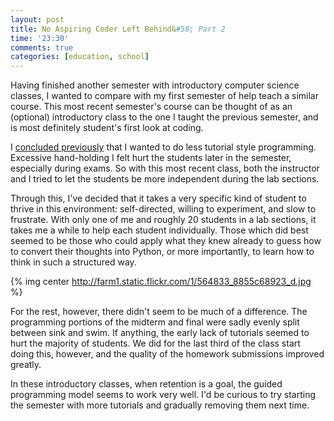 ```yaml
---
layout: post
title: No Aspiring Coder Left Behind&#58; Part 2
time: '23:30'
comments: true
categories: [education, school]
---
```


Having finished another semester with introductory computer science
classes, I wanted to compare with my first semester of help teach
a similar course.  This most recent semester's course can be thought
of as an (optional) introductory class to the one I taught the
previous semester, and is most definitely student's first look at
coding.

I [concluded previously][] that I wanted to do less tutorial style
programming.  Excessive hand-holding I felt hurt the students later in
the semester, especially during exams.
So with this most recent class, both the instructor and I tried to let
the students be more independent during the lab sections.

[concluded previously]:/2011/01/06/no_aspiring_coder_left_behind/

Through this, I've decided that it takes a very specific kind of
student to thrive in this environment: self-directed, willing to
experiment, and slow to frustrate.
With only one of me and roughly 20 students in a lab sections, it
takes me a while to help each student individually.  Those which did
best seemed to be those who could apply what they knew already to
guess how to convert their thoughts into Python, or more importantly,
to learn how to think in such a structured way.

{% img center http://farm1.static.flickr.com/1/564833_8855c68923_d.jpg %}


For the rest, however, there didn't seem to be much of a difference.
The programming portions of the midterm and final were sadly evenly
split between sink and swim.  If anything, the early lack of tutorials
seemed to hurt the majority of students.  We did for the last third of
the class start doing this, however, and the quality of the homework
submissions improved greatly.

In these introductory classes, when retention is a goal, the guided
programming model seems to work very well.  I'd be curious to try
starting the semester with more tutorials and gradually removing them
next time.
